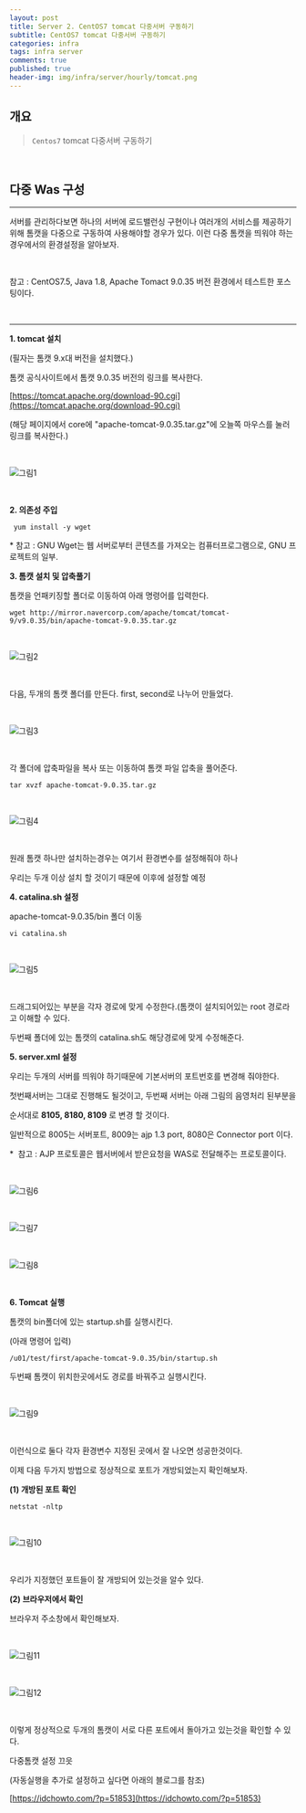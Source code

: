 ```yaml
---
layout: post
title: Server 2. CentOS7 tomcat 다중서버 구동하기
subtitle: CentOS7 tomcat 다중서버 구동하기
categories: infra
tags: infra server
comments: true
published: true
header-img: img/infra/server/hourly/tomcat.png
---
```


## 개요
> `Centos7` tomcat 다중서버 구동하기
  
<br>
  
## 다중 Was 구성
---
서버를 관리하다보면 하나의 서버에 로드밸런싱 구현이나 여러개의 서비스를 제공하기 위해 톰캣을 다중으로 구동하여 사용해야할 경우가 있다. 
이런 다중 톰캣을 띄워야 하는 경우에서의 환경설정을 알아보자.

<br>





참고 : CentOS7.5, Java 1.8, Apache Tomact 9.0.35 버전 환경에서 테스트한 포스팅이다.

<br>


---

**1. tomcat 설치**

(필자는 톰캣 9.x대 버전을 설치했다.)

톰캣 공식사이트에서 톰캣 9.0.35 버전의 링크를 복사한다.

[https://tomcat.apache.org/download-90.cgi](https://tomcat.apache.org/download-90.cgi)

(해당 페이지에서 core에 "apache-tomcat-9.0.35.tar.gz"에 오늘쪽 마우스를 눌러 링크를 복사한다.)

<br>

![그림1](/assets/img/infra/server/multi/1.png)

<br>

**2. 의존성 주입**

```
 yum install -y wget   
```

\* 참고 : GNU Wget는 웹  서버로부터  콘텐츠를  가져오는  컴퓨터프로그램으로, GNU 프로젝트의  일부. 

**3. 톰캣 설치 및 압축풀기**

톰캣을 언패키징할 폴더로 이동하여 아래 명령어를 입력한다.

```
wget http://mirror.navercorp.com/apache/tomcat/tomcat-9/v9.0.35/bin/apache-tomcat-9.0.35.tar.gz
```

<br>

![그림2](/assets/img/infra/server/multi/2.png)

<br>

다음, 두개의 톰캣 폴더를 만든다. first, second로 나누어 만들었다.

<br>

![그림3](/assets/img/infra/server/multi/3.png)

<br>

각 폴더에 압축파일을 복사 또는 이동하여 톰캣 파일 압축을 풀어준다.

```
tar xvzf apache-tomcat-9.0.35.tar.gz
```

<br>

![그림4](/assets/img/infra/server/multi/4.png)

<br>

원래 톰캣 하나만 설치하는경우는 여기서 환경변수를 설정해줘야 하나

우리는 두개 이상 설치 할 것이기 때문에 이후에 설정할 예정

**4. catalina.sh 설정**

apache-tomcat-9.0.35/bin 폴더 이동

```
vi catalina.sh
```

<br>

![그림5](/assets/img/infra/server/multi/5.png)

<br>

드래그되어있는 부분을 각자 경로에 맞게 수정한다.(톰캣이 설치되어있는 root 경로라고 이해할 수 있다.

두번째 폴더에 있는 톰캣의 catalina.sh도 해당경로에 맞게 수정해준다.

**5\. server.xml 설정**

우리는 두개의 서버를 띄워야 하기때문에 기본서버의 포트번호를 변경해 줘야한다.

첫번째서버는 그대로 진행해도 될것이고, 두번째 서버는 아래 그림의 음영처리 된부분을

순서대로 **8105, 8180, 8109** 로 변경 할 것이다.

일반적으로 8005는 서버포트, 8009는 ajp 1.3 port, 8080은 Connector port 이다.

\*  참고 : AJP 프로토콜은 웹서버에서 받은요청을 WAS로 전달해주는 프로토콜이다.

<br>

![그림6](/assets/img/infra/server/multi/6.png)

<br>

![그림7](/assets/img/infra/server/multi/7.png)

<br>

![그림8](/assets/img/infra/server/multi/8.png)

<br>


**6\. Tomcat 실행**

톰캣의 bin폴더에 있는 startup.sh를 실행시킨다. 

(아래 명령어 입력)

```
/u01/test/first/apache-tomcat-9.0.35/bin/startup.sh
```

두번째 톰캣이 위치한곳에서도 경로를 바꿔주고 실행시킨다.

<br>

![그림9](/assets/img/infra/server/multi/9.png)

<br>


이런식으로 둘다 각자 환경변수 지정된 곳에서 잘 나오면 성공한것이다.

이제 다음 두가지 방법으로 정상적으로 포트가 개방되었는지 확인해보자.

**(1) 개방된 포트 확인**

```
netstat -nltp
```

<br>

![그림10](/assets/img/infra/server/multi/10.png)

<br>

우리가 지정했던 포트들이 잘 개방되어 있는것을 알수 있다.

**(2) 브라우저에서 확인**

브라우저 주소창에서 확인해보자.

<br>

![그림11](/assets/img/infra/server/multi/11.png)

<br>

![그림12](/assets/img/infra/server/multi/12.png)

<br>

이렇게 정상적으로 두개의 톰캣이 서로 다른 포트에서 돌아가고 있는것을 확인할 수 있다.

다중톰캣 설정 끄읏

(자동실행을 추가로 설정하고 싶다면 아래의 블로그를 참조)

[https://idchowto.com/?p=51853](https://idchowto.com/?p=51853)